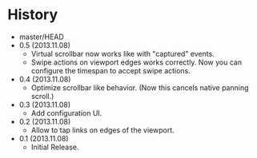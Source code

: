 # History

 - master/HEAD
 - 0.5 (2013.11.08)
   * Virtual scrollbar now works like with "captured" events.
   * Swipe actions on viewport edges works correctly. Now you can configure the timespan to accept swipe actions.
 - 0.4 (2013.11.08)
   * Optimize scrollbar like behavior. (Now this cancels native panning scroll.)
 - 0.3 (2013.11.08)
   * Add configuration UI.
 - 0.2 (2013.11.08)
   * Allow to tap links on edges of the viewport.
 - 0.1 (2013.11.08)
   * Initial Release.
